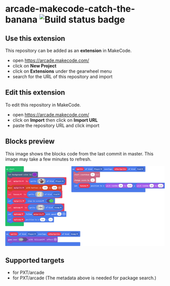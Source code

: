 # arcade-makecode-catch-the-banana ![Build status badge](https://github.com/jannemattila/arcade-makecode-catch-the-banana/workflows/MakeCode/badge.svg)



## Use this extension

This repository can be added as an **extension** in MakeCode.

* open https://arcade.makecode.com/
* click on **New Project**
* click on **Extensions** under the gearwheel menu
* search for the URL of this repository and import

## Edit this extension

To edit this repository in MakeCode.

* open https://arcade.makecode.com/
* click on **Import** then click on **Import URL**
* paste the repository URL and click import

## Blocks preview

This image shows the blocks code from the last commit in master.
This image may take a few minutes to refresh.

![A rendered view of the blocks](https://github.com/jannemattila/arcade-makecode-catch-the-banana/raw/master/.makecode/blocks.png)

## Supported targets

* for PXT/arcade
* for PXT/arcade
(The metadata above is needed for package search.)

